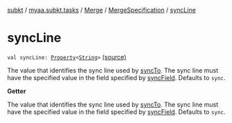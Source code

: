 [subkt](../../../index.md) / [myaa.subkt.tasks](../../index.md) / [Merge](../index.md) / [MergeSpecification](index.md) / [syncLine](./sync-line.md)

# syncLine

`val syncLine: `[`Property`](https://docs.gradle.org/current/javadoc/org/gradle/api/provider/Property.html)`<`[`String`](https://kotlinlang.org/api/latest/jvm/stdlib/kotlin/-string/index.html)`>` [(source)](https://github.com/Myaamori/SubKt/blob/master/src/main/kotlin/myaa/subkt/tasks/asstasks.kt#L120)

The value that identifies the sync line used by [syncTo](sync-to.md). The sync line
must have the specified value in the field specified by [syncField](sync-field.md).
Defaults to `sync`.

**Getter**

The value that identifies the sync line used by [syncTo](sync-to.md). The sync line
must have the specified value in the field specified by [syncField](sync-field.md).
Defaults to `sync`.

